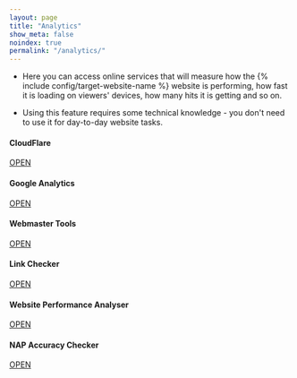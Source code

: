 ```yaml
---
layout: page
title: "Analytics"
show_meta: false
noindex: true
permalink: "/analytics/"
--- 
```


+ Here you can access online services that will measure how the {% include config/target-website-name %} website is performing, how fast it is loading on viewers' devices, how many hits it is getting and so on.

+ Using this feature requires some technical knowledge - you don't need to use it for day-to-day website tasks. 

#### CloudFlare
<a class="radius button small" href="https://www.cloudflare.com/a/overview/islanddentalservices.com">OPEN</a>

#### Google Analytics
<a class="radius button small" href="https://www.google.com/webmasters/tools/dashboard?hl=en&siteUrl=https://islanddentalservices.com">OPEN</a>

#### Webmaster Tools
<a class="radius button small" href="https://www.google.com/webmasters/tools/home?hl=en">OPEN</a> 

#### Link Checker
<a class="radius button small" href="http://validator.w3.org/checklink?uri=http%3A%2F%2Fislanddentalservices.github.io%2Fids%2F&hide_type=all&depth=&check=Check#results1">OPEN</a> 

#### Website Performance Analyser
<a class="radius button small" href="https://gtmetrix.com/analyze.html">OPEN</a> 

#### NAP Accuracy Checker
<a class="radius button small" href="https://moz.com/local/search/island%20dental%20services/PO32%206RD">OPEN</a> 



